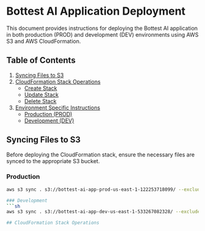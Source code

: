 # Bottest AI Application Deployment

This document provides instructions for deploying the Bottest AI application in both production (PROD) and development (DEV) environments using AWS S3 and AWS CloudFormation.

## Table of Contents
1. [Syncing Files to S3](#syncing-files-to-s3)
2. [CloudFormation Stack Operations](#cloudformation-stack-operations)
    - [Create Stack](#create-stack)
    - [Update Stack](#update-stack)
    - [Delete Stack](#delete-stack)
3. [Environment Specific Instructions](#environment-specific-instructions)
    - [Production (PROD)](#production-prod)
    - [Development (DEV)](#development-dev)

## Syncing Files to S3

Before deploying the CloudFormation stack, ensure the necessary files are synced to the appropriate S3 bucket.

### Production
```sh
aws s3 sync . s3://bottest-ai-app-prod-us-east-1-122253718099/ --exclude ".git/*" --exclude "LICENSE" --exclude "README.md"

### Development
```sh
aws s3 sync . s3://bottest-ai-app-dev-us-east-1-533267082328/ --exclude ".git/*" --exclude "LICENSE" --exclude "README.md"

## CloudFormation Stack Operations
